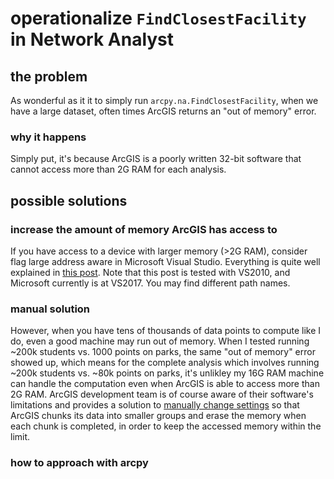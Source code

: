 # operationalize `FindClosestFacility` in Network Analyst

## the problem
As wonderful as it it to simply run `arcpy.na.FindClosestFacility`, when we have a large dataset, often times ArcGIS returns an "out of memory" error.

### why it happens
Simply put, it's because ArcGIS is a poorly written 32-bit software that cannot access more than 2G RAM for each analysis.

## possible solutions
### increase the amount of memory ArcGIS has access to
If you have access to a device with larger memory (>2G RAM), consider flag large address aware in Microsoft Visual Studio. Everything is quite well explained in [this post](https://gisgeek.blogspot.com/2012/01/set-32bit-executable-largeaddressaware.html). Note that this post is tested with VS2010, and Microsoft currently is at VS2017. You may find different path names.
### manual solution
However, when you have tens of thousands of data points to compute like I do, even a good machine may run out of memory. When I tested running ~200k students vs. 1000 points on parks, the same "out of memory" error showed up, which means for the complete analysis which involves running ~200k students vs. ~80k points on parks, it's unlikley my 16G RAM machine can handle the computation even when ArcGIS is able to access more than 2G RAM. ArcGIS development team is of course aware of their software's limitations and provides a solution to [manually change settings](https://support.esri.com/en/technical-article/000011110) so that ArcGIS chunks its data into smaller groups and erase the memory when each chunk is completed, in order to keep the accessed memory within the limit.
### how to approach with arcpy
